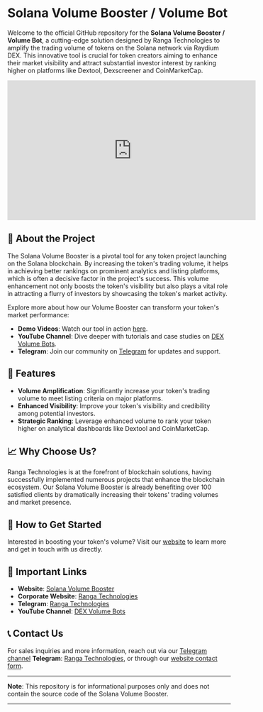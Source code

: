 # **Solana Volume Booster / Volume Bot**

Welcome to the official GitHub repository for the **Solana Volume Booster / Volume Bot**, a cutting-edge solution designed by Ranga Technologies to amplify the trading volume of tokens on the Solana network via Raydium DEX. This innovative tool is crucial for token creators aiming to enhance their market visibility and attract substantial investor interest by ranking higher on platforms like Dextool, Dexscreener and CoinMarketCap.

<iframe width="560" height="315" src="https://www.youtube.com/embed/3iGDtJYcq7Y?si=yX6s8wG5bgWQnXi5" title="YouTube video player" frameborder="0" allow="accelerometer; autoplay; clipboard-write; encrypted-media; gyroscope; picture-in-picture; web-share" referrerpolicy="strict-origin-when-cross-origin" allowfullscreen></iframe>

## 🚀 About the Project

The Solana Volume Booster is a pivotal tool for any token project launching on the Solana blockchain. By increasing the token's trading volume, it helps in achieving better rankings on prominent analytics and listing platforms, which is often a decisive factor in the project's success. This volume enhancement not only boosts the token's visibility but also plays a vital role in attracting a flurry of investors by showcasing the token's market activity.

Explore more about how our Volume Booster can transform your token's market performance:

- **Demo Videos**: Watch our tool in action [here](notion://www.notion.so/Test-674a17d758774aaa802f3f65c9630938#).
- **YouTube Channel**: Dive deeper with tutorials and case studies on [DEX Volume Bots](https://www.youtube.com/@DEXVolumeBots).
- **Telegram**: Join our community on [Telegram](https://t.me/DexVolumeBots) for updates and support.

## 🌟 Features

- **Volume Amplification**: Significantly increase your token's trading volume to meet listing criteria on major platforms.
- **Enhanced Visibility**: Improve your token's visibility and credibility among potential investors.
- **Strategic Ranking**: Leverage enhanced volume to rank your token higher on analytical dashboards like Dextool and CoinMarketCap.

## 📈 Why Choose Us?

Ranga Technologies is at the forefront of blockchain solutions, having successfully implemented numerous projects that enhance the blockchain ecosystem. Our Solana Volume Booster is already benefiting over 100 satisfied clients by dramatically increasing their tokens' trading volumes and market presence.

## 📝 How to Get Started

Interested in boosting your token's volume? Visit our [website](https://solanavolumebooster.com/) to learn more and get in touch with us directly.

## 🔗 Important Links

- **Website**: [Solana Volume Booster](https://solanavolumebooster.com/)
- **Corporate Website**: [Ranga Technologies](https://www.rangatechnologies.com/)
- **Telegram**: [Ranga Technologies](https://t.me/rangatechnologies)
- **YouTube Channel**: [DEX Volume Bots](https://www.youtube.com/@DEXVolumeBots)

## 📞 Contact Us

For sales inquiries and more information, reach out via our [Telegram channel](https://t.me/DexVolumeBots) **Telegram**: [Ranga Technologies](https://t.me/rangatechnologies), or through our [website contact form](https://www.rangatechnologies.com/contact).

---

**Note**: This repository is for informational purposes only and does not contain the source code of the Solana Volume Booster.

---
